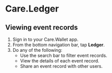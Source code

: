 # Care.Ledger

## Viewing event records

1. Sign in to your Care.Wallet app.
2. From the bottom navigation bar, tap **Ledger**.
3. Do any of the following:
   * Use the search bar to filter event records.&#x20;
   * View the details of each event record.&#x20;
   * Share an event record with other users.&#x20;
